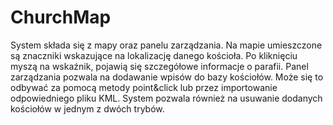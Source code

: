 # ChurchMap

System składa się z mapy oraz panelu zarządzania. Na mapie umieszczone są znaczniki wskazujące na lokalizację danego kościoła. Po kliknięciu myszą na wskaźnik, pojawią się szczegółowe informacje o parafii. Panel zarządzania pozwala na dodawanie wpisów do bazy kościołów. Może się to odbywać za pomocą metody point&click lub przez importowanie odpowiedniego pliku KML. System pozwala również na usuwanie dodanych kościołów w jednym z dwóch trybów.
